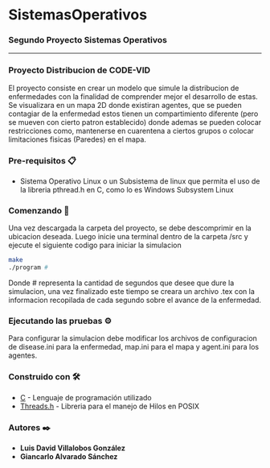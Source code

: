 # SistemasOperativos
### Segundo Proyecto Sistemas Operativos
* * *
### Proyecto Distribucion de CODE-VID
El proyecto consiste en crear un modelo que simule la distribucion de enfermedades con la finalidad de comprender mejor el desarrollo de estas. Se visualizara en un mapa 2D donde existiran agentes, que se pueden contagiar de la enfermedad estos tienen un compartimiento diferente (pero se mueven con cierto patron establecido) donde ademas se pueden colocar restricciones como, mantenerse en cuarentena a ciertos grupos o colocar limitaciones fisicas (Paredes) en el mapa.

### Pre-requisitos 📋
* Sistema Operativo Linux o un Subsistema de linux que permita el uso de la libreria pthread.h en C, como lo es Windows Subsystem Linux

### Comenzando 🚀
Una vez descargada la carpeta del proyecto, se debe descomprimir en la ubicacion deseada.
Luego inicie una terminal dentro de la carpeta /src y ejecute el siguiente codigo para iniciar la simulacion
~~~bash
make
./program #
~~~
Donde # representa la cantidad de segundos que desee que dure la simulacion, una vez finalizado este tiempo se creara un archivo .tex con la informacion recopilada de cada segundo sobre el avance de la enfermedad.
### Ejecutando las pruebas ⚙️
Para configurar la simulacion debe modificar los archivos de configuracion de disease.ini para la enfermedad, map.ini para el mapa y agent.ini para los agentes.
### Construido con 🛠️
* [C]() - Lenguaje de programación utilizado
* [Threads.h]() - Libreria para el manejo de Hilos en POSIX
### Autores ✒️
* **Luis David Villalobos González**
* **Giancarlo Alvarado Sánchez**
